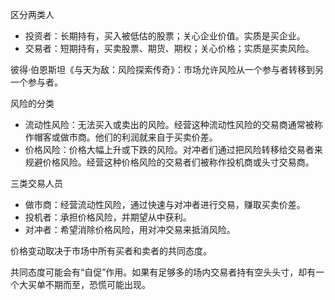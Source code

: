 区分两类人
+ 投资者：长期持有，买入被低估的股票；关心企业价值。实质是买企业。
+ 交易者：短期持有，买卖股票、期货、期权；关心价格；实质是买卖风险。

彼得·伯恩斯坦《与天为敌：风险探索传奇》：市场允许风险从一个参与者转移到另一个参与者。

风险的分类
+ 流动性风险：无法买入或卖出的风险。经营这种流动性风险的交易商通常被称作帽客或做市商。他们的利润就来自于买卖价差。
+ 价格风险：价格大幅上升或下跌的风险。对冲者们通过把风险转移给交易者来规避价格风险。经营这种价格风险的交易者们被称作投机商或头寸交易商。

三类交易人员
+ 做市商：经营流动性风险，通过快速与对冲者进行交易，赚取买卖价差。
+ 投机者：承担价格风险，并期望从中获利。
+ 对冲者：希望消除价格风险，用对冲交易来抵消风险。

价格变动取决于市场中所有买者和卖者的共同态度。

共同态度可能会有“自促”作用。如果有足够多的场内交易者持有空头头寸，却有一个大买单不期而至，恐慌可能出现。